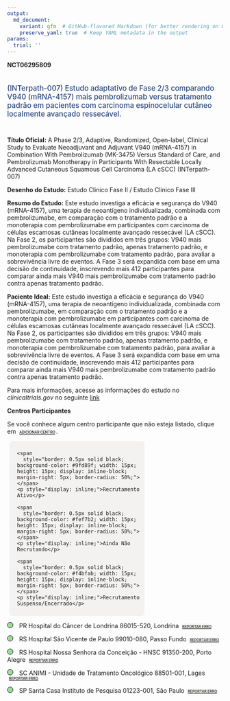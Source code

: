 ```yaml
---
output: 
  md_document:
    variant: gfm  # GitHub-flavored Markdown (for better rendering on GitHub)
    preserve_yaml: true  # Keep YAML metadata in the output
params:
  trial: ''
---
```


**NCT06295809**

<div style="padding: 5px 5px 5px 0px; font-size: 1.20em; font-weight: 500; color: #2E4A7F; text-align: left; margin-bottom: 20px">

(INTerpath-007) Estudo adaptativo de Fase 2/3 comparando V940
(mRNA-4157) mais pembrolizumab versus tratamento padrão em pacientes com
carcinoma espinocelular cutâneo localmente avançado ressecável.

</div>

**Título Oficial:** A Phase 2/3, Adaptive, Randomized, Open-label,
Clinical Study to Evaluate Neoadjuvant and Adjuvant V940 (mRNA-4157) in
Combination With Pembrolizumab (MK-3475) Versus Standard of Care, and
Pembrolizumab Monotherapy in Participants With Resectable Locally
Advanced Cutaneous Squamous Cell Carcinoma (LA cSCC) (INTerpath-007)

**Desenho do Estudo:** Estudo Clinico Fase II / Estudo Clinico Fase III

**Resumo do Estudo:** Este estudo investiga a eficácia e segurança do
V940 (mRNA-4157), uma terapia de neoantígeno individualizada, combinada
com pembrolizumabe, em comparação com o tratamento padrão e a
monoterapia com pembrolizumabe em participantes com carcinoma de células
escamosas cutâneas localmente avançado ressecável (LA cSCC). Na Fase 2,
os participantes são divididos em três grupos: V940 mais pembrolizumabe
com tratamento padrão, apenas tratamento padrão, e monoterapia com
pembrolizumabe com tratamento padrão, para avaliar a sobrevivência livre
de eventos. A Fase 3 será expandida com base em uma decisão de
continuidade, inscrevendo mais 412 participantes para comparar ainda
mais V940 mais pembrolizumabe com tratamento padrão contra apenas
tratamento padrão.

**Paciente Ideal:** Este estudo investiga a eficácia e segurança do V940
(mRNA-4157), uma terapia de neoantígeno individualizada, combinada com
pembrolizumabe, em comparação com o tratamento padrão e a monoterapia
com pembrolizumabe em participantes com carcinoma de células escamosas
cutâneas localmente avançado ressecável (LA cSCC). Na Fase 2, os
participantes são divididos em três grupos: V940 mais pembrolizumabe com
tratamento padrão, apenas tratamento padrão, e monoterapia com
pembrolizumabe com tratamento padrão, para avaliar a sobrevivência livre
de eventos. A Fase 3 será expandida com base em uma decisão de
continuidade, inscrevendo mais 412 participantes para comparar ainda
mais V940 mais pembrolizumabe com tratamento padrão contra apenas
tratamento padrão.

Para mais informações, acesse as informações do estudo no
*clinicaltrials.gov* no seguinte
[link](https://clinicaltrials.gov/ct2/show/NCT06295809)

**Centros Participantes**

Se você conhece algum centro participante que não esteja listado, clique
em
<span style="color: #2E4A7F; margin-left: 2px; padding: 2px; background-color: #f3f2f1; border-radius: 8px; font-weight: 500; font-size: 0.6em">[ADICIONAR
CENTRO](https://flazar.shinyapps.io/formsapp?study_nct_id=NCT06295809&location_id=N%2FA&location_full_name=N%2FA&form_type=Adicionar%20Centro%7D)</span>.

<div style="margin-bottom: 8px; margin-left: 5px; padding: 8px; max-width: 300px; background-color: #f3f2f1; border-radius: 8px;">

<div style="margin-left: 10px;">

    <span 
      style="border: 0.5px solid black; background-color: #9fd89f; width: 15px; height: 15px; display: inline-block; margin-right: 5px; border-radius: 50%;"></span>
    <p style="display: inline;">Recrutamento Ativo</p>

</div>

<div style="margin-left: 10px;">

    <span 
      style="border: 0.5px solid black; background-color: #fef7b2; width: 15px; height: 15px; display: inline-block; margin-right: 5px; border-radius: 50%;"></span>
    <p style="display: inline;">Ainda Não Recrutando</p>

</div>

<div style="margin-left: 10px;">

    <span 
      style="border: 0.5px solid black; background-color: #f4bfab; width: 15px; height: 15px; display: inline-block; margin-right: 5px; border-radius: 50%;"></span>
    <p style="display: inline;">Recrutamento Suspenso/Encerrado</p>

</div>

</div>

<span style="border: 0.5px solid black; display: inline-block; width: 12px; height: 12px; border-radius: 50%; margin-right: 10px; padding-bottom: 0px; background-color: #9fd89f;"></span>
PR Hospital do Câncer de Londrina 86015-520, Londrina
<span style="color: #2E4A7F; margin-left: 2px; padding: 2px; background-color: #f3f2f1; border-radius: 8px; font-weight: 500; font-size: 0.6em">[REPORTAR
ERRO](https://flazar.shinyapps.io/formsapp?study_nct_id=NCT06295809&location_id=HOSPITALDECANCERDELONDRINACLINICALRESEARCHUNITSITE1316LONDRINAPARANA86015520BRAZIL&location_full_name=Hospital%20do%20C%C3%A2ncer%20de%20Londrina%2C%2086015-520%2C%20Londrina&form_type=Reportar%20Erro)</span>

<span style="border: 0.5px solid black; display: inline-block; width: 12px; height: 12px; border-radius: 50%; margin-right: 10px; padding-bottom: 0px; background-color: #9fd89f;"></span>
RS Hospital São Vicente de Paulo 99010-080, Passo Fundo
<span style="color: #2E4A7F; margin-left: 2px; padding: 2px; background-color: #f3f2f1; border-radius: 8px; font-weight: 500; font-size: 0.6em">[REPORTAR
ERRO](https://flazar.shinyapps.io/formsapp?study_nct_id=NCT06295809&location_id=ASSOCIACAOHOSPITALARBENEFICENTESAOVICENTEDEPAULOINSTITUTODOCANCERSITE1309PASSOFUNDORIOGRANDEDOSUL99010080BRAZIL&location_full_name=Hospital%20S%C3%A3o%20Vicente%20de%20Paulo%2C%2099010-080%2C%20Passo%20Fundo&form_type=Reportar%20Erro)</span>

<span style="border: 0.5px solid black; display: inline-block; width: 12px; height: 12px; border-radius: 50%; margin-right: 10px; padding-bottom: 0px; background-color: #9fd89f;"></span>
RS Hospital Nossa Senhora da Conceição - HNSC 91350-200, Porto Alegre
<span style="color: #2E4A7F; margin-left: 2px; padding: 2px; background-color: #f3f2f1; border-radius: 8px; font-weight: 500; font-size: 0.6em">[REPORTAR
ERRO](https://flazar.shinyapps.io/formsapp?study_nct_id=NCT06295809&location_id=HOSPITALNOSSASENHORADACONCEICAOCENTROINTEGRADODEPESQUISAEMONCOLOGIASITE1300PORTOALEGRERIOGRANDEDOSUL91350200BRAZIL&location_full_name=Hospital%20Nossa%20Senhora%20da%20Concei%C3%A7%C3%A3o%20-%20HNSC%2C%2091350-200%2C%20Porto%20Alegre&form_type=Reportar%20Erro)</span>

<span style="border: 0.5px solid black; display: inline-block; width: 12px; height: 12px; border-radius: 50%; margin-right: 10px; padding-bottom: 0px; background-color: #9fd89f;"></span>
SC ANIMI - Unidade de Tratamento Oncológico 88501-001, Lages
<span style="color: #2E4A7F; margin-left: 2px; padding: 2px; background-color: #f3f2f1; border-radius: 8px; font-weight: 500; font-size: 0.6em">[REPORTAR
ERRO](https://flazar.shinyapps.io/formsapp?study_nct_id=NCT06295809&location_id=ANIMIUNIDADEDETRATAMENTOONCOLOGICOSITE1312LAGESSANTACATARINA88501001BRAZIL&location_full_name=ANIMI%20-%20Unidade%20de%20Tratamento%20Oncol%C3%B3gico%2C%2088501-001%2C%20Lages&form_type=Reportar%20Erro)</span>

<span style="border: 0.5px solid black; display: inline-block; width: 12px; height: 12px; border-radius: 50%; margin-right: 10px; padding-bottom: 0px; background-color: #9fd89f;"></span>
SP Santa Casa Instituto de Pesquisa 01223-001, São Paulo
<span style="color: #2E4A7F; margin-left: 2px; padding: 2px; background-color: #f3f2f1; border-radius: 8px; font-weight: 500; font-size: 0.6em">[REPORTAR
ERRO](https://flazar.shinyapps.io/formsapp?study_nct_id=NCT06295809&location_id=IPITECSITE1313SAOPAULOSAOPAULO01223001BRAZIL&location_full_name=Santa%20Casa%20Instituto%20de%20Pesquisa%2C%2001223-001%2C%20S%C3%A3o%20Paulo&form_type=Reportar%20Erro)</span>

